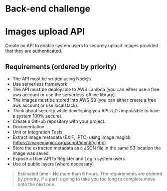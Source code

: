 # Back-end challenge

# Images upload API

Create an API to enable system users to securely upload images provided that they are authenticated.

## Requirements (ordered by priority)

-   The API must be written using Nodejs.
-   Use serverless framework
-   The API must be deployable to AWS Lambda (you can either use a free aws account or use the serverless-offline library).
-   The images must be stored into AWS S3 (you can either create a free aws account or use localstack).
-   Think about security while developing you APIs (it's impossible to have a system 100% secure).
-   Create a GitHub repository with your project.
-   Documentation
-   Unit or Integration Tests
-   Extract image metadata (EXIF, IPTC) using image magick (https://imagemagick.org/script/identify.php).
-   Store the extracted metadata as a JSON file in the same S3 location the image was saved.
-   Expose a User API to Register and Login system users.
-   Use of public layers (where necessary)

> Estimated time - No more than 6 hours. The requirements are ordered by priority, if a part is going to take you too long to complete move onto the next one.
